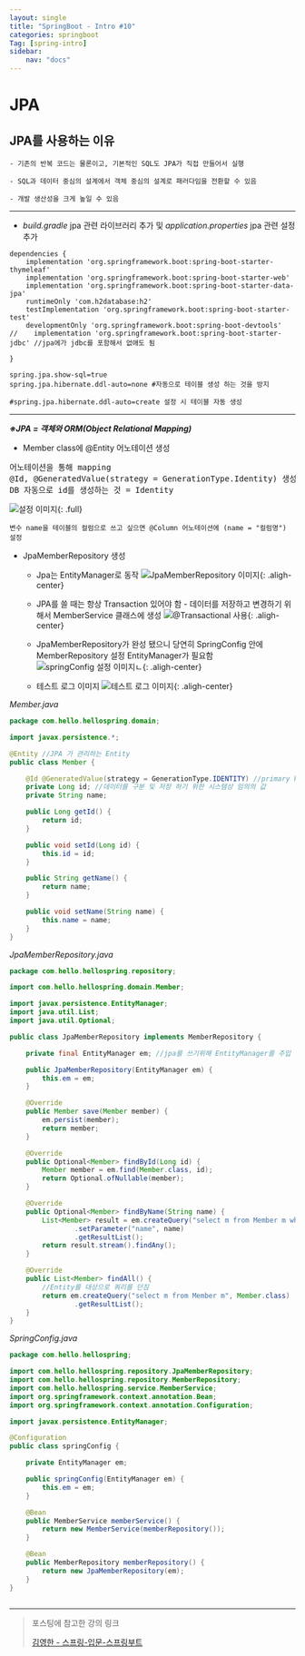 ```yaml
---
layout: single
title: "SpringBoot - Intro #10"
categories: springboot
Tag: [spring-intro]
sidebar: 
    nav: "docs"
---
```

# JPA

## JPA를 사용하는 이유
    - 기존의 반복 코드는 물론이고, 기본적인 SQL도 JPA가 직접 만들어서 실행

    - SQL과 데이터 중심의 설계에서 객체 중심의 설계로 패러다임을 전환할 수 있음

    - 개발 생산성을 크게 높일 수 있음

---

*   _build.gradle_ jpa 관련 라이브러리 추가 및 _application.properties_ jpa 관련 설정 추가
   
```
dependencies {
    implementation 'org.springframework.boot:spring-boot-starter-thymeleaf'
    implementation 'org.springframework.boot:spring-boot-starter-web'
    implementation 'org.springframework.boot:spring-boot-starter-data-jpa'
    runtimeOnly 'com.h2database:h2'
    testImplementation 'org.springframework.boot:spring-boot-starter-test'
    developmentOnly 'org.springframework.boot:spring-boot-devtools'
//    implementation 'org.springframework.boot:spring-boot-starter-jdbc' //jpa에가 jdbc를 포함해서 없애도 됨
    
}
```

```
spring.jpa.show-sql=true
spring.jpa.hibernate.ddl-auto=none #자동으로 테이블 생성 하는 것을 방지

#spring.jpa.hibernate.ddl-auto=create 설정 시 테이블 자동 생성
```

---
_**※JPA = 객체와 ORM(Object Relational Mapping)**_

* Member class에 @Entity 어노테이션 생성

<pre>
어노테이션을 통해 mapping
@Id, @GeneratedValue(strategy = GenerationType.Identity) 생성
DB 자동으로 id를 생성하는 것 = Identity
</pre>

![설정 이미지](/assets/images/2022-12-29-11-47-56.png){: .full}

`변수 name을 테이블의 컬럼으로 쓰고 싶으면 @Column 어노테이션에 (name = "컬럼명") 설정`

* JpaMemberRepository 생성

  *   Jpa는 EntityManager로 동작
    ![JpaMemberRepository 이미지](/assets/images/2022-12-29-12-00-19.png){: .aligh-center}

  *   JPA를 쓸 때는 항상 Transaction 있어야 함 - 데이터를 저장하고 변경하기 위해서
    MemberService 클래스에 생성
    ![@Transactional 사용](/assets/images/2022-12-29-12-01-55.png){: .aligh-center}

  *   JpaMemberRepository가 완성 됐으니 당연히 SpringConfig 안에 MemberRepository 설정
   EntityManager가 필요함
    ![springConfig 설정 이미지ㄴ](/assets/images/2022-12-29-12-02-49.png){: .aligh-center}

  * 테스트 로그 이미지
    ![테스트 로그 이미지](/assets/images/2022-12-29-12-03-19.png){: .aligh-center}

_Member.java_
```java
package com.hello.hellospring.domain;

import javax.persistence.*;

@Entity //JPA 가 관리하는 Entity
public class Member {

    @Id @GeneratedValue(strategy = GenerationType.IDENTITY) //primary key 생성
    private Long id; //데이터를 구분 및 저장 하기 위한 시스템상 임의의 값
    private String name;

    public Long getId() {
        return id;
    }

    public void setId(Long id) {
        this.id = id;
    }

    public String getName() {
        return name;
    }

    public void setName(String name) {
        this.name = name;
    }
}
```

_JpaMemberRepository.java_
```java
package com.hello.hellospring.repository;

import com.hello.hellospring.domain.Member;

import javax.persistence.EntityManager;
import java.util.List;
import java.util.Optional;

public class JpaMemberRepository implements MemberRepository {

    private final EntityManager em; //jpa를 쓰기위해 EntityManager를 주입 받아야 함

    public JpaMemberRepository(EntityManager em) {
        this.em = em;
    }

    @Override
    public Member save(Member member) {
        em.persist(member);
        return member;
    }

    @Override
    public Optional<Member> findById(Long id) {
        Member member = em.find(Member.class, id);
        return Optional.ofNullable(member);
    }

    @Override
    public Optional<Member> findByName(String name) {
        List<Member> result = em.createQuery("select m from Member m where m.name = :name", Member.class)
                .setParameter("name", name)
                .getResultList();
        return result.stream().findAny();
    }

    @Override
    public List<Member> findAll() {
        //Entity를 대상으로 쿼리를 던짐
        return em.createQuery("select m from Member m", Member.class)
                .getResultList();
    }
}
```

_SpringConfig.java_

```java
package com.hello.hellospring;

import com.hello.hellospring.repository.JpaMemberRepository;
import com.hello.hellospring.repository.MemberRepository;
import com.hello.hellospring.service.MemberService;
import org.springframework.context.annotation.Bean;
import org.springframework.context.annotation.Configuration;

import javax.persistence.EntityManager;

@Configuration
public class springConfig {

    private EntityManager em;

    public springConfig(EntityManager em) {
        this.em = em;
    }

    @Bean
    public MemberService memberService() {
        return new MemberService(memberRepository());
    }

    @Bean
    public MemberRepository memberRepository() {
        return new JpaMemberRepository(em);
    }
}
​
```

---
 > 포스팅에 참고한 강의 링크 
 >
 >[김영한 - 스프링-입문-스프링부트](https://www.inflearn.com/course/%EC%8A%A4%ED%94%84%EB%A7%81-%EC%9E%85%EB%AC%B8-%EC%8A%A4%ED%94%84%EB%A7%81%EB%B6%80%ED%8A%B8)